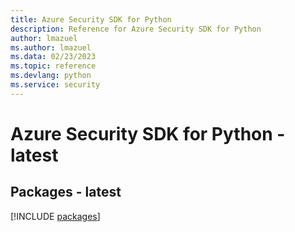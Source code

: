 ```yaml
---
title: Azure Security SDK for Python
description: Reference for Azure Security SDK for Python
author: lmazuel
ms.author: lmazuel
ms.data: 02/23/2023
ms.topic: reference
ms.devlang: python
ms.service: security
---
```

# Azure Security SDK for Python - latest
## Packages - latest
[!INCLUDE [packages](security-index.md)]